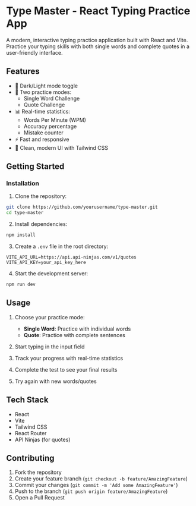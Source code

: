 # Type Master - React Typing Practice App

A modern, interactive typing practice application built with React and Vite. Practice your typing skills with both single words and complete quotes in a user-friendly interface.

## Features

- 🌙 Dark/Light mode toggle
- 🎯 Two practice modes:
  - Single Word Challenge
  - Quote Challenge
- 📊 Real-time statistics:
  - Words Per Minute (WPM)
  - Accuracy percentage
  - Mistake counter
- ⚡️ Fast and responsive
- 🎨 Clean, modern UI with Tailwind CSS

## Getting Started

### Installation

1. Clone the repository:

```bash
git clone https://github.com/yourusername/type-master.git
cd type-master
```

2. Install dependencies:

```bash
npm install
```

3. Create a `.env` file in the root directory:

```env
VITE_API_URL=https://api.api-ninjas.com/v1/quotes
VITE_API_KEY=your_api_key_here
```

4. Start the development server:

```bash
npm run dev
```

## Usage

1. Choose your practice mode:

   - **Single Word**: Practice with individual words
   - **Quote**: Practice with complete sentences

2. Start typing in the input field
3. Track your progress with real-time statistics
4. Complete the test to see your final results
5. Try again with new words/quotes

## Tech Stack

- React
- Vite
- Tailwind CSS
- React Router
- API Ninjas (for quotes)

## Contributing

1. Fork the repository
2. Create your feature branch (`git checkout -b feature/AmazingFeature`)
3. Commit your changes (`git commit -m 'Add some AmazingFeature'`)
4. Push to the branch (`git push origin feature/AmazingFeature`)
5. Open a Pull Request
